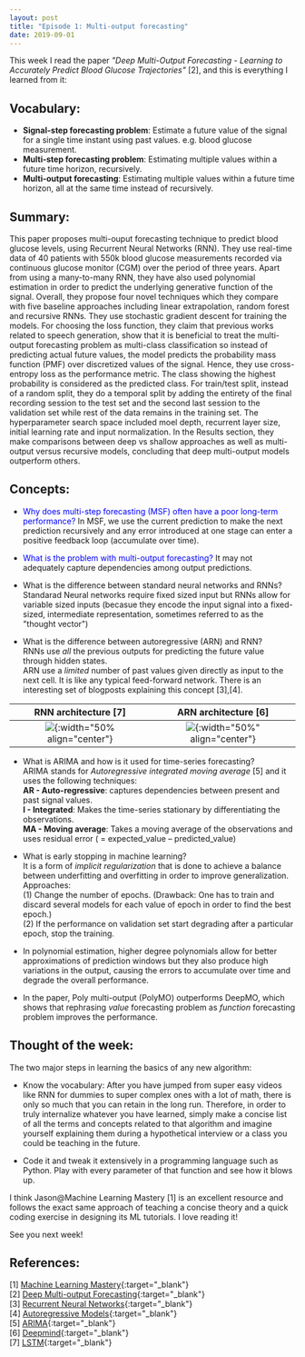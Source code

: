 ```yaml
---
layout: post
title: "Episode 1: Multi-output forecasting"
date: 2019-09-01
---
```


This week I read the paper *"Deep Multi-Output Forecasting - Learning to Accurately Predict Blood Glucose Trajectories"* [2], and this is everything I learned from it:

## Vocabulary:
+ **Signal-step forecasting problem**: Estimate a future value of the signal for a single time instant using past values. e.g. blood glucose measurement.  
+ **Multi-step forecasting problem**: Estimating multiple values within a future time horizon, recursively.  
+ **Multi-output forecasting**: Estimating multiple values within a future time horizon, all at the same time instead of   recursively.

## Summary: 
This paper proposes multi-ouput forecasting technique to predict blood glucose levels, using Recurrent Neural Networks (RNN). They use real-time data of 40 patients with 550k blood glucose measurements recorded via continuous glucose monitor (CGM) over the period of three years. Apart from using a many-to-many RNN, they have also used polynomial estimation in order to predict the underlying generative function of the signal. Overall, they propose four novel techniques which they compare with five baseline approaches including linear extrapolation, random forest and recursive RNNs. They use stochastic gradient descent for training the models. For choosing the loss function, they claim that previous works related to speech generation, show that it is beneficial to treat the multi-output forecasting problem as multi-class classification so instead of predicting actual future values, the model predicts the probability mass function (PMF) over discretized values of the signal. Hence, they use cross-entropy loss as the performance metric. The class showing the highest probability is considered as the predicted class. For train/test split, instead of a random split, they do a temporal split by adding the entirety of the final recording session to the test set and the second last session to the validation set while rest of the data remains in the training set. The hyperparameter search space included moel depth, recurrent layer size, initial learning rate and input normalization. In the Results section, they make comparisons between deep vs shallow approaches as well as multi-output versus recursive models, concluding that deep multi-output models outperform others.

## Concepts:  
+ <span style="color:blue">Why does multi-step forecasting (MSF) often have a poor long-term performance?</span>
In MSF, we use the current prediction to make the next prediction recursively and any error introduced at one stage can enter a positive feedback loop (accumulate over time).
  
+ <span style="color:blue">What is the problem with multi-output forecasting?</span>
It may not adequately capture dependencies among output predictions.

+ What is the difference between standard neural networks and RNNs?
Standarad Neural networks require fixed sized input but RNNs allow for variable sized inputs (becasue they encode the input signal into a fixed-sized, intermediate representation, sometimes referred to as the "thought vector")
  
+ What is the difference between autoregressive (ARN) and RNN?   
RNNs use *all* the previous outputs for predicting the future value through hidden states.  
ARN use a *limited* number of past values given directly as input to the next cell. It is like any typical feed-forward network. There is an interesting set of blogposts explaining this concept [3],[4].

RNN architecture [7]       | ARN architecture [6]       
:-------------------------:|:-------------------------:
![](https://miro.medium.com/max/1722/1*SAuwuiKBhzR4tBhr54mYkA.png){:width="50% align="center"} |  ![](https://storage.googleapis.com/deepmind-live-cms/documents/BlogPost-Fig2-Anim-160908-r01.gif){:width="50%" align="center"}

+ What is ARIMA and how is it used for time-series forecasting?   
ARIMA stands for *Autoregressive integrated moving average* [5] and it uses the following techniques:    
**AR - Auto-regressive**: captures dependencies between present and past signal values.  
**I - Integrated**: Makes the time-series stationary by differentiating the observations.   
**MA - Moving average**: Takes a moving average of the observations and uses residual error ( = expected_value –    predicted_value)

 + What is early stopping in machine learning?   
It is a form of *implicit regularization* that is done to achieve a balance between underfitting and overfitting in order to improve generalization. Approaches:  
(1) Change the number of epochs. (Drawback: One has to train and discard several models for each value of epoch in order to find the best epoch.)  
(2) If the performance on validation set start degrading after a particular epoch, stop the training.

+ In polynomial estimation, higher degree polynomials allow for better approximations of prediction windows but they also produce high variations in the output, causing the errors to accumulate over time and degrade the overall performance.

+ In the paper, Poly multi-output (PolyMO) outperforms DeepMO, which shows that rephrasing *value* forecasting problem as 
*function* forecasting problem improves the performance. 

## Thought of the week:  
The two major steps in learning the basics of any new algorithm:  

+ Know the vocabulary: After you have jumped from super easy videos like RNN for dummies to super complex ones with a lot of math, there is only so much that you can retain in the long run. Therefore, in order to truly internalize whatever you have learned, simply make a concise list of all the terms and concepts related to that algorithm and imagine yourself explaining them during a hypothetical interview or a class you could be teaching in the future.  

+ Code it and tweak it extensively in a programming language such as Python. Play with every parameter of that function and see how it blows up.  

I think Jason@Machine Learning Mastery [1] is an excellent resource and follows the exact same approach of teaching a concise theory and a quick coding exercise in designing its ML tutorials. I love reading it!  

See you next week!

  
  
## References:
[1] [Machine Learning Mastery](https://machinelearningmastery.com){:target="_blank"}  
[2] [Deep Multi-output Forecasting](https://arxiv.org/abs/1806.05357){:target="_blank"}   
[3] [Recurrent Neural Networks](https://bair.berkeley.edu/blog/2018/08/06/recurrent/){:target="_blank"}   
[4] [Autoregressive Models](https://eigenfoo.xyz/deep-autoregressive-models/){:target="_blank"}    
[5] [ARIMA](https://machinelearningmastery.com/arima-for-time-series-forecasting-with-python/){:target="_blank"}     
[6] [Deepmind](https://deepmind.com/blog/wavenet-generative-model-raw-audio/){:target="_blank"}    
[7] [LSTM](https://medium.com/@kangeugine/long-short-term-memory-lstm-concept-cb3283934359){:target="_blank"}   
